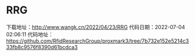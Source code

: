 # RRG
下载地址：http://www.wangk.cn/2022/04/23/RRG
代码日期：2022-07-04 02:06:11
代码地址：https://github.com/RfidResearchGroup/proxmark3/tree/7b732e152e5214c333fb8c9576f8390d61bcdca3
